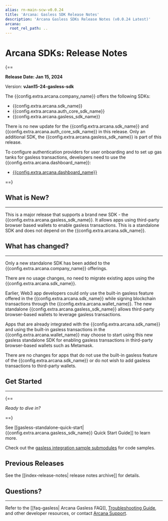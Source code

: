 ```yaml
---
alias: rn-main-scw-v0.0.24
title: 'Arcana: Gasless SDK Release Notes'
description: 'Arcana Gasless SDKs Release Notes (v0.0.24 Latest)'
arcana:
  root_rel_path: ..
---
```


# Arcana SDKs: Release Notes

{==

**Release Date: Jan 15, 2024**  

Version: **vJan15-24-gasless-sdk**

The {{config.extra.arcana.company_name}} offers the following SDKs:

* {{config.extra.arcana.sdk_name}}
* {{config.extra.arcana.auth_core_sdk_name}}
* {{config.extra.arcana.gasless_sdk_name}}

There is no new update for the {{config.extra.arcana.sdk_name}} and {{config.extra.arcana.auth_core_sdk_name}} in this release. Only an additional SDK, the {{config.extra.arcana.gasless_sdk_name}} is part of this release.

To configure authentication providers for user onboarding and to set up gas tanks for gasless transactions, developers need to use the {{config.extra.arcana.dashboard_name}}:

* [{{config.extra.arcana.dashboard_name}}](https://dashboard.arcana.network/)

==}

## What is New?

---

This is a major release that supports a brand new SDK - the {{config.extra.arcana.gasless_sdk_name}}. It allows apps using third-party browser based wallets to enable gasless transactions. This is a standalone SDK and does not depend on the {{config.extra.arcana.sdk_name}}. 

## What has changed?

---

Only a new standalone SDK has been added to the  {{config.extra.arcana.company_name}} offerings.

There are no usage changes, no need to migrate existing apps using the {{config.extra.arcana.sdk_name}}. 

Earlier, Web3 app developers could only use the built-in gasless feature offered in the {{config.extra.arcana.sdk_name}} while signing blockchain transactions through the {{config.extra.arcana.wallet_name}}. The new standalone {{config.extra.arcana.gasless_sdk_name}} allows third-party browser-based wallets to leverage gasless transactions.

Apps that are already integrated with the {{config.extra.arcana.sdk_name}} and using the built-in gasless transactions in the  {{config.extra.arcana.wallet_name}} may choose to start using this new gasless standalone SDK for enabling gasless transactions in third-party browser-based wallets such as Metamask. 

There are no changes for apps that do not use the built-in gasless feature of the  {{config.extra.arcana.sdk_name}} or do not wish to add gasless transactions to third-party wallets.

## Get Started

---

{==

*Ready to dive in?* 

==}

See [[gasless-standalone-quick-start|{{config.extra.arcana.gasless_sdk_name}} Quick Start Guide]] to learn more.

Check out the [gasless integration sample submodules](https://github.com/arcana-network/auth-examples) for code samples.


## Previous Releases

See the [[index-release-notes| release notes archive]] for details.

## Questions? 

---

Refer to the [[faq-gasless| Arcana Gasless FAQ]], [Troubleshooting Guide]({{page.meta.arcana.root_rel_path}}/troubleshooting.md), and other developer resources, or contact [Arcana Support]({{page.meta.arcana.root_rel_path}}/support.md).